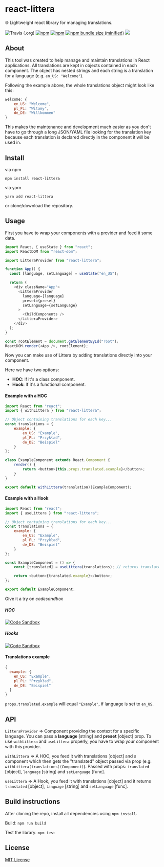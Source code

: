 # react-littera

🌐 Lightweight react library for managing translations.

![Travis (.org)](https://img.shields.io/travis/DRFR0ST/react-littera.svg?style=for-the-badge)
[![npm](https://img.shields.io/npm/v/react-littera.svg?style=for-the-badge)](https://www.npmjs.com/package/react-littera)
[![npm](https://img.shields.io/npm/dt/react-littera.svg?style=for-the-badge)](https://www.npmjs.com/package/react-littera)
[![npm bundle size (minified)](https://img.shields.io/bundlephobia/min/react.svg?style=for-the-badge)](https://www.npmjs.com/package/react-littera)
[![](https://img.shields.io/github/license/DRFR0ST/react-littera.svg?style=for-the-badge)](https://github.com/DRFR0ST/react-littera)

## About

This tool was created to help manage and maintain translations in React applications. All translations are kept in objects contained in each component. The object has nested strings and each string is a translation for a language (e.g. `en_US: "Welcome"`).

Following the example above, the whole translations object might look like this:

```javascript
welcome: {
    en_US: "Welcome",
    pl_PL: "Witamy",
    de_DE: "Willkommen"
}
```

This makes the maintenance and development much easier as you don't have to go through a long JSON/YAML file looking for the translation key because each translation is declared directly in the component it will be used in.

## Install

via npm

```
npm install react-littera
```

via yarn

```
yarn add react-littera
```

or clone/download the repository.

## Usage

First you have to wrap your components with a provider and feed it some data.
```javascript
import React, { useState } from "react";
import ReactDOM from "react-dom";

import LitteraProvider from "react-littera";

function App() {
  const [language, setLanguage] = useState("en_US");

  return (
    <div className="App">
      <LitteraProvider
        language={language}
        preset={preset}
        setLanguage={setLanguage}
      >
        <ChildComponents />
      </LitteraProvider>
    </div>
  );
}

const rootElement = document.getElementById("root");
ReactDOM.render(<App />, rootElement);

```

Now you can make use of Littera by adding translations directly into your component.

Here we have two options:


- **HOC**: If it's a class component.
- **Hook**: If it's a functional component.

#### Example with a HOC

```javascript
import React from "react";
import { withLittera } from "react-littera";

// Object containing translations for each key...
const translations = {
    example: {
        en_US: "Example",
        pl_PL: "Przykład",
        de_DE: "Beispiel"
    }
};

class ExampleComponent extends React.Component {
    render() {
        return <button>{this.props.translated.example}</button>;
    }
}

export default withLittera(translation)(ExampleComponent);
```

#### Example with a Hook

```javascript
import React from "react";
import { useLittera } from "react-littera";

// Object containing translations for each key...
const translations = {
    example: {
        en_US: "Example",
        pl_PL: "Przykład",
        de_DE: "Beispiel"
    }
};

const ExampleComponent = () => {
    const [translated] = useLittera(translations); // returns translated, language and setLanguage

    return <button>{translated.example}</button>;
};

export default ExampleComponent;
```

Give it a try on _codesandbox_

##### HOC

[![Code Sandbox](https://codesandbox.io/static/img/play-codesandbox.svg)](https://codesandbox.io/s/6299pk9r1r)

##### Hooks

[![Code Sandbox](https://codesandbox.io/static/img/play-codesandbox.svg)](https://codesandbox.io/s/ywl2lm8r4z)

#### Translations example

```javascript
{
  example: {
    en_US: "Example",
    pl_PL: "Przykład",
    de_DE: "Beispiel"
  }
}
```

`props.translated.example` will equal `"Example"`, if language is set to `en_US`.

## API

`LitteraProvider` => Component providing the context for a specific language. You can pass a **language** [string] and **preset** [object] prop. To use `withLittera` and `useLittera` properly, you have to wrap your component with this provider.

`withLittera` => A HOC, you feed it with translations [object] and a component which then gets the "translated" object passed via prop (e.g. `withLittera(translations)(Component)`). Passed with props: `translated` [object], `language` [string] and `setLanguage` [func].

`useLittera` => A Hook, you feed it with translations [object] and it returns `translated` [object], `language` [string] and `setLanguage` [func].

## Build instructions

After cloning the repo, install all dependencies using `npm install`.

Build:
`npm run build`

Test the library:
`npm test`

## License

[MIT License](https://github.com/DRFR0ST/react-littera/blob/master/LICENSE)
